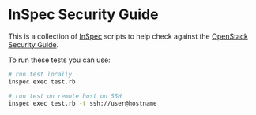 # InSpec Security Guide

This is a collection of [InSpec]() scripts to help check against the [OpenStack Security Guide](http://docs.openstack.org/security-guide/).


To run these tests you can use:

```bash
# run test locally
inspec exec test.rb

# run test on remote host on SSH
inspec exec test.rb -t ssh://user@hostname
```
